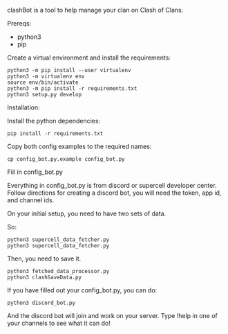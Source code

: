 clashBot is a tool to help manage your clan on Clash of Clans.

Prereqs:

- python3
- pip

Create a virtual environment and install the requirements:

```
python3 -m pip install --user virtualenv
python3 -m virtualenv env
source env/bin/activate
python3 -m pip install -r requirements.txt
python3 setup.py develop
`````

Installation:

Install the python dependencies:

```
pip install -r requirements.txt
```

Copy both config examples to the required names:

```
cp config_bot.py.example config_bot.py
```

Fill in config_bot.py

Everything in config_bot.py is from discord or supercell developer center. Follow directions for creating a discord bot, you will need the token, app id, and channel ids.

On your initial setup, you need to have two sets of data.

So:

```
python3 supercell_data_fetcher.py
python3 supercell_data_fetcher.py
```

Then, you need to save it.

```
python3 fetched_data_processor.py
python3 clashSaveData.py
```

If you have filled out your config_bot.py, you can do:

```
python3 discord_bot.py
```

And the discord bot will join and work on your server. Type !help in one of your channels to see what it can do!